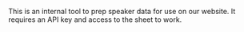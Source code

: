 This is an internal tool to prep speaker data for use on our website. It requires an API key and access to the sheet to work.
